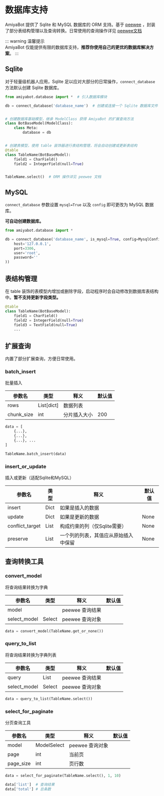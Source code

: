 # 数据库支持

AmiyaBot 提供了 Sqlite 和 MySQL 数据库的 ORM
支持。基于 [peewee](https://github.com/coleifer/peewee)
，封装了部分表结构管理以及查询转换。日常使用的查询操作详见 [peewee文档](http://docs.peewee-orm.com/)

::: warning 温馨提示<br>
AmiyaBot 仅能提供有限的数据库支持，**推荐你使用自己的更优的数据库解决方案**。
:::

## Sqlite

对于轻量级机器人应用，Sqlite 足以应对大部分的日常操作，`connect_database` 方法默认创建 Sqlite 数据库。

```python
from amiyabot.database import *  # 引入数据库模块

db = connect_database('database_name')  # 创建或连接一个 Sqlite 数据库文件


# 创建数据库基础模型，继承 ModelClass 获得 AmiyaBot 的扩展查询方法
class BotBaseModel(ModelClass):
    class Meta:
        database = db


# 创建表模型，使用 table 装饰器进行表结构管理，将会自动创建或更新表结构
@table
class TableName(BotBaseModel):
    field1 = CharField()
    field2 = IntegerField(null=True)


TableName.select()  # ORM 操作详见 peewee 文档
```

## MySQL

`connect_database` 参数设置 `mysql=True` 以及 `config` 即可更改为 MySQL 数据库。

**可自动创建数据库。**

```python
from amiyabot.database import *

db = connect_database('database_name', is_mysql=True, config=MysqlConfig(
    host='127.0.0.1',
    port=3306,
    user='root',
    password=''
))
```

## 表结构管理

在 table 装饰的表模型内增加或删除字段，启动程序时会自动修改到数据库表结构中。**暂不支持更新字段类型。**

```python
@table
class TableName(BotBaseModel):
    field1 = CharField()
    field2 = IntegerField(null=True)
    field3 = TextField(null=True)
    ...
```

## 扩展查询

内置了部分扩展查询，方便日常使用。

### batch_insert

批量插入

| 参数名        | 类型          | 释义     | 默认值 |
|------------|-------------|--------|-----|
| rows       | List\[dict] | 数据列表   |     |
| chunk_size | int         | 分片插入大小 | 200 |

```python
data = [
    {...},
    {...},
    {...}, ...
]

TableName.batch_insert(data)
```

### insert_or_update

插入或更新（适配Sqlite和MySQL）

| 参数名             | 类型   | 释义                 | 默认值  |
|-----------------|------|--------------------|------|
| insert          | Dict | 如果是插入的数据           |      |
| update          | Dict | 如果是更新的数据           | None |
| conflict_target | List | 构成约束的列（仅Sqlite需要）  | None |
| preserve        | List | 一个列的列表，其值应从原始插入中保留 | None |

## 查询转换工具

### convert_model

将查询结果转换为字典

| 参数名          | 类型     | 释义          | 默认值 |
|--------------|--------|-------------|-----|
| model        |        | peewee 查询结果 |     |
| select_model | Select | peewee 查询对象 |     |

```python
data = convert_model(TableName.get_or_none())
```

### query_to_list

将查询结果转换为字典列表

| 参数名          | 类型     | 释义          | 默认值 |
|--------------|--------|-------------|-----|
| query        | List   | peewee 查询结果 |     |
| select_model | Select | peewee 查询对象 |     |

```python
data = query_to_list(TableName.select())
```

### select_for_paginate

分页查询工具

| 参数名       | 类型          | 释义          | 默认值 |
|-----------|-------------|-------------|-----|
| model     | ModelSelect | peewee 查询对象 |     |
| page      | int         | 当前页         |     |
| page_size | int         | 页行数         |     |

```python
data = select_for_paginate(TableName.select(), 1, 10)

data['list']  # 查询结果
data['total'] # 总条数
```
